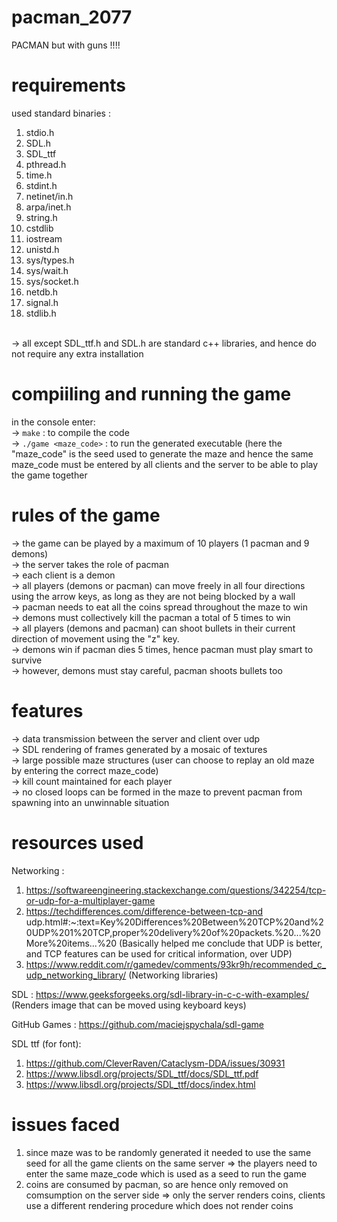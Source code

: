 # pacman_2077
PACMAN but with guns !!!!

# requirements
used standard binaries : 
1. stdio.h
2. SDL.h
3. SDL_ttf
4. pthread.h
5. time.h
6. stdint.h
7. netinet/in.h
8. arpa/inet.h
9. string.h
10. cstdlib
11. iostream
12. unistd.h
13. sys/types.h
14. sys/wait.h
15. sys/socket.h
16. netdb.h
17. signal.h
18. stdlib.h
<br>
-> all except SDL_ttf.h and SDL.h are standard c++ libraries, and hence do not require any extra installation

# compiiling and running the game
in the console enter:
<br>
-> `make`  : to compile the code
<br>
-> `./game <maze_code>` : to run the generated executable (here the "maze_code" is the seed used to generate the maze and hence the same maze_code must be entered by all clients and the server to be able to play the game together

# rules of the game
-> the game can be played by a maximum of 10 players (1 pacman and 9 demons)
<br>
-> the server takes the role of pacman
<br>
-> each client is a demon
<br>
-> all players (demons or pacman) can move freely in all four directions using the arrow keys, as long as they are not being blocked by a wall
<br>
-> pacman needs to eat all the coins spread throughout the maze to win
<br>
-> demons must collectively kill the pacman a total of 5 times to win
<br>
-> all players (demons and pacman) can shoot bullets in their current direction of movement using the "z" key.
<br>
-> demons win if pacman dies 5 times, hence pacman must play smart to survive
<br>
-> however, demons must stay careful, pacman shoots bullets too

# features
-> data transmission between the server and client over udp
<br>
-> SDL rendering of frames generated by a mosaic of textures
<br>
-> large possible maze structures (user can choose to replay an old maze by entering the correct maze_code)
<br>
-> kill count maintained for each player
<br>
-> no closed loops can be formed in the maze to prevent pacman from spawning into an unwinnable situation

# resources used
Networking :
1. https://softwareengineering.stackexchange.com/questions/342254/tcp-or-udp-for-a-multiplayer-game
2. https://techdifferences.com/difference-between-tcp-and udp.html#:~:text=Key%20Differences%20Between%20TCP%20and%20UDP%201%20TCP,proper%20delivery%20of%20packets.%20...%20More%20items...%20 (Basically helped me conclude that UDP is better, and TCP features can be used for critical information, over UDP)
3. https://www.reddit.com/r/gamedev/comments/93kr9h/recommended_c_udp_networking_library/		(Networking libraries)

SDL :
https://www.geeksforgeeks.org/sdl-library-in-c-c-with-examples/				(Renders image that can be moved using keyboard keys)

GitHub Games :
https://github.com/maciejspychala/sdl-game

SDL ttf (for font):
1. https://github.com/CleverRaven/Cataclysm-DDA/issues/30931
2. https://www.libsdl.org/projects/SDL_ttf/docs/SDL_ttf.pdf
3. https://www.libsdl.org/projects/SDL_ttf/docs/index.html

# issues faced
1. since maze was to be randomly generated it needed to use the same seed for all the game clients on the same server =>
the players need to enter the same maze_code which is used as a seed to run the game 
2. coins are consumed by pacman, so are hence only removed on comsumption on the server side =>
only the server renders coins, clients use a different rendering procedure which does not render coins
